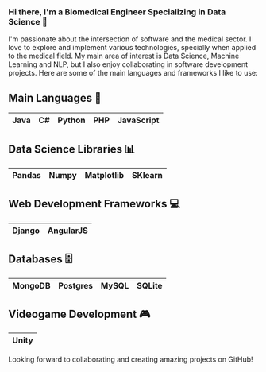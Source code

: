 ### Hi there, I'm a Biomedical Engineer Specializing in Data Science 👋

I'm passionate about the intersection of software and the medical sector. I love to explore and implement various technologies, specially when applied to the medical field. My main area of interest is Data Science, Machine Learning and NLP, but I also enjoy collaborating in software development projects. Here are some of the main languages and frameworks I like to use:

## Main Languages 🚀

| Java | C#  | Python | PHP | JavaScript |
| ---- | --- | ------ | --- | ---------- |

## Data Science Libraries 📊

| Pandas | Numpy | Matplotlib | SKlearn |
| ------ | ----- | ---------- | ------- |

## Web Development Frameworks 💻

| Django | AngularJS |
| ------ | --------- |

## Databases 🗄️

| MongoDB | Postgres | MySQL | SQLite |
| ------- | -------- | ----- | ------ |

## Videogame Development 🎮

| Unity |
| ----- |

Looking forward to collaborating and creating amazing projects on GitHub!

